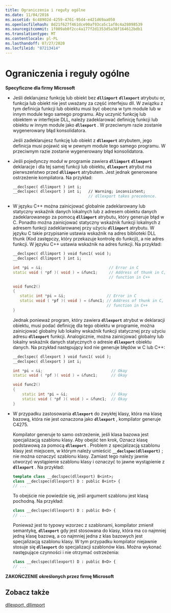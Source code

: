 ```yaml
---
title: Ograniczenia i reguły ogólne
ms.date: 11/04/2016
ms.assetid: 6c48902d-4259-4761-95d4-e421d69aa050
ms.openlocfilehash: 8d21f627f461dce90af93ca5c1af8c4a28098539
ms.sourcegitcommit: 1f009ab0f2cc4a177f2d1353d5a38f164612bdb1
ms.translationtype: MT
ms.contentlocale: pl-PL
ms.lasthandoff: 07/27/2020
ms.locfileid: "87213414"
---
```

# <a name="general-rules-and-limitations"></a>Ograniczenia i reguły ogólne

**Specyficzne dla firmy Microsoft**

- Jeśli deklarujesz funkcję lub obiekt bez **`dllimport`** **`dllexport`** atrybutu or, funkcja lub obiekt nie jest uważany za część interfejsu dll. W związku z tym definicja funkcji lub obiektu musi być obecna w tym module lub w innym module tego samego programu. Aby uczynić funkcję lub obiektem w interfejsie DLL, należy zadeklarować definicję funkcji lub obiektu w innym module jako **`dllexport`** . W przeciwnym razie zostanie wygenerowany błąd konsolidatora.

   Jeśli zadeklarujesz funkcję lub obiekt z **`dllexport`** atrybutem, jego definicja musi pojawić się w pewnym module tego samego programu. W przeciwnym razie zostanie wygenerowany błąd konsolidatora.

- Jeśli pojedynczy moduł w programie zawiera **`dllimport`** **`dllexport`** deklaracje i dla tej samej funkcji lub obiektu, **`dllexport`** atrybut ma pierwszeństwo przed **`dllimport`** atrybutem. Jest jednak generowane ostrzeżenie kompilatora. Na przykład:

    ```cpp
    __declspec( dllimport ) int i;
    __declspec( dllexport ) int i;   // Warning; inconsistent;
                                     // dllexport takes precedence.
    ```

- W języku C++ można zainicjować globalnie zadeklarowany lub statyczny wskaźnik danych lokalnych lub z adresem obiektu danych zadeklarowanego za pomocą **`dllimport`** atrybutu, który generuje błąd w C. Ponadto można zainicjować statyczny wskaźnik funkcji lokalnych z adresem funkcji zadeklarowanej przy użyciu **`dllimport`** atrybutu. W języku C takie przypisanie ustawia wskaźnik na adres biblioteki DLL thunk (Kod zastępczy, który przekazuje kontrolę do funkcji), a nie adres funkcji. W języku C++ ustawia wskaźnik na adres funkcji. Na przykład:

    ```cpp
    __declspec( dllimport ) void func1( void );
    __declspec( dllimport ) int i;

    int *pi = &i;                             // Error in C
    static void ( *pf )( void ) = &func1;     // Address of thunk in C,
                                              // function in C++

    void func2()
    {
       static int *pi = &i;                  // Error in C
       static void ( *pf )( void ) = &func1; // Address of thunk in C,
                                             // function in C++
    }
    ```

   Jednak ponieważ program, który zawiera **`dllexport`** atrybut w deklaracji obiektu, musi podać definicję dla tego obiektu w programie, można zainicjować globalny lub lokalny wskaźnik funkcji statycznej przy użyciu adresu **`dllexport`** funkcji. Analogicznie, można zainicjować globalny lub lokalny wskaźnik danych statycznych o adresie **`dllexport`** obiektu danych. Na przykład następujący kod nie generuje błędów w C lub C++:

    ```cpp
    __declspec( dllexport ) void func1( void );
    __declspec( dllexport ) int i;

    int *pi = &i;                              // Okay
    static void ( *pf )( void ) = &func1;      // Okay

    void func2()
    {
        static int *pi = &i;                   // Okay
        static void ( *pf )( void ) = &func1;  // Okay
    }
    ```

- W przypadku zastosowania **`dllexport`** do zwykłej klasy, która ma klasę bazową, która nie jest oznaczona jako **`dllexport`** , kompilator generuje C4275.

   Kompilator generuje to samo ostrzeżenie, jeśli klasa bazowa jest specjalizacją szablonu klasy. Aby obejść ten krok, Oznacz klasę podstawową za pomocą **`dllexport`** . Problem z specjalizacją szablonu klasy jest miejscem, w którym należy umieścić **`__declspec(dllexport)`** ; nie można oznaczyć szablonu klasy. Zamiast tego należy jawnie utworzyć wystąpienie szablonu klasy i oznaczyć to jawne wystąpienie z **`dllexport`** . Na przykład:

    ```cpp
    template class __declspec(dllexport) B<int>;
    class __declspec(dllexport) D : public B<int> {
    // ...
    ```

   To obejście nie powiedzie się, jeśli argument szablonu jest klasą pochodną. Na przykład:

    ```cpp
    class __declspec(dllexport) D : public B<D> {
    // ...
    ```

   Ponieważ jest to typowy wzorzec z szablonami, kompilator zmienił semantykę, **`dllexport`** gdy jest stosowana do klasy, która ma co najmniej jedną klasę bazową, a co najmniej jedna z klas bazowych jest specjalizacją szablonu klasy. W tym przypadku kompilator niejawnie stosuje się **`dllexport`** do specjalizacji szablonów klas. Można wykonać następujące czynności i nie otrzymać ostrzeżenia:

    ```cpp
    class __declspec(dllexport) D : public B<D> {
    // ...
    ```

**ZAKOŃCZENIE określonych przez firmę Microsoft**

## <a name="see-also"></a>Zobacz także

[dllexport, dllimport](../cpp/dllexport-dllimport.md)
